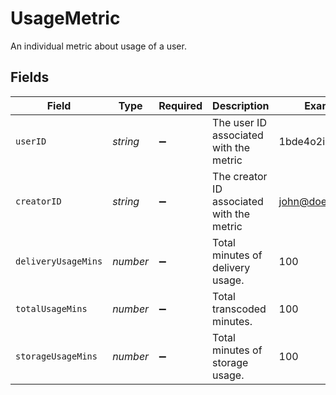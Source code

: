 # UsageMetric

An individual metric about usage of a user.



## Fields

| Field                                     | Type                                      | Required                                  | Description                               | Example                                   |
| ----------------------------------------- | ----------------------------------------- | ----------------------------------------- | ----------------------------------------- | ----------------------------------------- |
| `userID`                                  | *string*                                  | :heavy_minus_sign:                        | The user ID associated with the metric    | 1bde4o2i6xycudoy                          |
| `creatorID`                               | *string*                                  | :heavy_minus_sign:                        | The creator ID associated with the metric | john@doe.com                              |
| `deliveryUsageMins`                       | *number*                                  | :heavy_minus_sign:                        | Total minutes of delivery usage.          | 100                                       |
| `totalUsageMins`                          | *number*                                  | :heavy_minus_sign:                        | Total transcoded minutes.                 | 100                                       |
| `storageUsageMins`                        | *number*                                  | :heavy_minus_sign:                        | Total minutes of storage usage.           | 100                                       |
